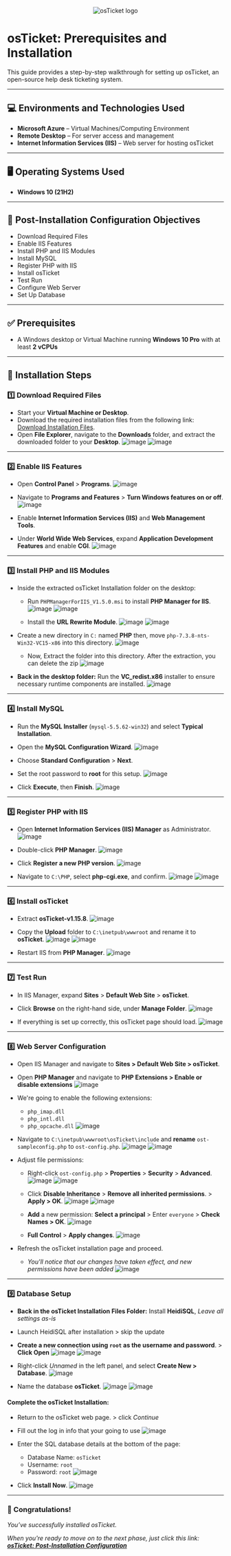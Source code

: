 <p align="center">
<img src="https://i.imgur.com/Clzj7Xs.png" alt="osTicket logo"/>
</p>

# osTicket: Prerequisites and Installation

This guide provides a step-by-step walkthrough for setting up osTicket, an open-source help desk ticketing system.

---

## 💻 Environments and Technologies Used
* **Microsoft Azure** – Virtual Machines/Computing Environment
* **Remote Desktop** – For server access and management
* **Internet Information Services (IIS)** – Web server for hosting osTicket

---

## 🖥️ Operating Systems Used
* **Windows 10 (21H2)**

---

## 🎯 Post-Installation Configuration Objectives

* Download Required Files
* Enable IIS Features
* Install PHP and IIS Modules
* Install MySQL
* Register PHP with IIS
* Install osTicket
* Test Run
* Configure Web Server
* Set Up Database

---

## ✅ Prerequisites
* A Windows desktop or Virtual Machine running **Windows 10 Pro** with at least **2 vCPUs**

---

## 🚀 Installation Steps

### 1️⃣ Download Required Files
* Start your **Virtual Machine or Desktop**.
* Download the required installation files from the following link: [Download Installation Files](https://drive.google.com/file/d/1b3RBkXTLNGXbibeMuAynkfzdBC1NnqaD/view?usp=drivesdk).
* Open **File Explorer**, navigate to the **Downloads** folder, and extract the downloaded folder to your **Desktop**.
    ![image](https://github.com/user-attachments/assets/67b397bc-ade0-44b2-98ee-1d398f626888)
    ![image](https://github.com/user-attachments/assets/85352255-0e1b-4e0a-b076-c568b56f8067)

---

### 2️⃣ Enable IIS Features
* Open **Control Panel** > **Programs**.
    ![image](https://github.com/user-attachments/assets/86da782b-8ebe-4980-af16-4ed7ffc03e2b)
  
* Navigate to **Programs and Features** > **Turn Windows features on or off**.
    ![image](https://github.com/user-attachments/assets/ca6e101e-d254-4bfe-89d0-4853afbe67b5)
  
* Enable **Internet Information Services (IIS)** and **Web Management Tools**.
* Under **World Wide Web Services**, expand **Application Development Features** and enable **CGI**.
    ![image](https://github.com/user-attachments/assets/58505e11-7daf-44d8-b8ae-fe4d26071caf)


---

### 3️⃣ Install PHP and IIS Modules
* Inside the extracted osTicket Installation folder on the desktop:
  * Run `PHPManagerForIIS_V1.5.0.msi` to install **PHP Manager for IIS**.
      ![image](https://github.com/user-attachments/assets/314f4808-a734-4976-8c18-276e9cb64d98)
      ![image](https://github.com/user-attachments/assets/b45dfe93-f112-4259-aa6c-b83bf2b1125f)
    
  * Install the **URL Rewrite Module**.
      ![image](https://github.com/user-attachments/assets/dbf2c6ec-d970-4e68-9f38-33881b0bc2f5)
      ![image](https://github.com/user-attachments/assets/3c8075ae-0a43-402a-88ef-db9bd51954c5)
     
* Create a new directory in `C:` named **PHP** then, move `php-7.3.8-nts-Win32-VC15-x86` into this directory.
    ![image](https://github.com/user-attachments/assets/f7b569dd-dd26-466d-bd9e-67cd8c8bcf3f)

  * Now, Extract the folder into this directory. After the extraction, you can delete the zip
    ![image](https://github.com/user-attachments/assets/6594533a-db72-445e-8976-59fd61b22c9b)

* **Back in the desktop folder:** Run the **VC_redist.x86** installer to ensure necessary runtime components are installed.
    ![image](https://github.com/user-attachments/assets/981e6d60-b23d-4528-9b7f-5dfe30828bb5)


---

### 4️⃣ Install MySQL
* Run the **MySQL Installer** (`mysql-5.5.62-win32`) and select **Typical Installation**.
* Open the **MySQL Configuration Wizard**.
    ![image](https://github.com/user-attachments/assets/ffd4a44e-ca93-4891-a931-51b9b546f677)
  
* Choose **Standard Configuration** > **Next**.
* Set the root password to **root** for this setup.
    ![image](https://github.com/user-attachments/assets/e0b1d64c-fec4-42a2-a919-fbd7638802f8)

  
* Click **Execute**, then **Finish**.
    ![image](https://github.com/user-attachments/assets/359632d3-679f-412b-9843-0468c850ae50)


---

### 5️⃣ Register PHP with IIS
* Open **Internet Information Services (IIS) Manager** as Administrator.
    ![image](https://github.com/user-attachments/assets/b1359c0f-6061-486f-a9fc-db8440c32016)
  
* Double-click **PHP Manager**.
    ![image](https://github.com/user-attachments/assets/46202635-6c7d-4281-a01f-b2d3530655b4)
  
* Click **Register a new PHP version**.
    ![image](https://github.com/user-attachments/assets/83771986-dec8-4064-b7b2-41a70bb7a37f)
  
* Navigate to `C:\PHP`, select **php-cgi.exe**, and confirm.
    ![image](https://github.com/user-attachments/assets/4dbb5755-5f44-4a97-8bf3-0a6aa45e3eec)
    ![image](https://github.com/user-attachments/assets/1f53e182-9387-4707-9615-0c56539530d9)


---

### 6️⃣ Install osTicket
* Extract **osTicket-v1.15.8**.
    ![image](https://github.com/user-attachments/assets/bca13bd5-0094-48a7-8ccd-caf4a886ec14)
  
* Copy the **Upload** folder to `C:\inetpub\wwwroot` and rename it to **osTicket**.
    ![image](https://github.com/user-attachments/assets/ecf766be-bfbc-4e98-b9f4-28d0afa0ffd8)
    ![image](https://github.com/user-attachments/assets/be99e50b-f7de-43f9-8e63-939027dbeece)
  
* Restart IIS from **PHP Manager**.
    ![image](https://github.com/user-attachments/assets/15288b69-90cd-4699-a0f8-ac398b50c4a4)


---

### 7️⃣ Test Run
* In IIS Manager, expand **Sites** > **Default Web Site** > **osTicket**.
* Click **Browse** on the right-hand side, under **Manage Folder**.
  ![image](https://github.com/user-attachments/assets/d0af2fc8-a069-4eb0-b9e1-12c0d480833b)

* If everything is set up correctly, this osTicket page should load.
    ![image](https://github.com/user-attachments/assets/852dca1c-e554-4669-997d-6047de767948)


---

### 8️⃣ Web Server Configuration
* Open IIS Manager and navigate to **Sites > Default Web Site > osTicket**.
* Open **PHP Manager** and navigate to **PHP Extensions > Enable or disable extensions**
    ![image](https://github.com/user-attachments/assets/8eeb0266-b5ec-48b4-a9fb-aa4e1d5a0fa2)

* We're going to enable the following extensions:
  - `php_imap.dll`
  - `php_intl.dll`
  - `php_opcache.dll`
      ![image](https://github.com/user-attachments/assets/87f3e62d-7298-43d3-8e5d-34beb24c67ec)

* Navigate to `C:\inetpub\wwwroot\osTicket\include` and **rename** `ost-sampleconfig.php` to `ost-config.php`.
    ![image](https://github.com/user-attachments/assets/b4f67982-6e05-47b4-b043-07fda0924b37)
    ![image](https://github.com/user-attachments/assets/3b5b9caa-ac85-4434-95df-363d965d0c59)

* Adjust file permissions:
  - Right-click `ost-config.php` > **Properties** > **Security** > **Advanced**.
      ![image](https://github.com/user-attachments/assets/c2f96440-ce6f-43c9-8c9b-e7d78c7b10c0)
      ![image](https://github.com/user-attachments/assets/027cc67a-9ea0-4cd0-8f15-5f497af2fae0)

  - Click **Disable Inheritance** > **Remove all inherited permissions**. > **Apply > OK**.
      ![image](https://github.com/user-attachments/assets/04b6dd67-faed-4664-85bf-aa89a91ccf2c)
      ![image](https://github.com/user-attachments/assets/636410ba-9ed7-403c-9b94-5895e8f21d61)

  - **Add** a new permission: **Select a principal** > Enter `everyone` > **Check Names > OK**.
      ![image](https://github.com/user-attachments/assets/71de496a-e02a-4f92-9261-9f591bcd42fe)

  - **Full Control** > **Apply changes**.
      ![image](https://github.com/user-attachments/assets/97b282a5-ed6b-442a-861f-255f04bfcba7)

* Refresh the osTicket installation page and proceed.
  - *You'll notice that our changes have taken effect, and new permissions have been added*
      ![image](https://github.com/user-attachments/assets/d80a9a77-2796-4c6c-96e4-538a767bdee0)



---

### 9️⃣ Database Setup
* **Back in the osTicket Installation Files Folder:** Install **HeidiSQL**, *Leave all settings as-is*
* Launch HeidiSQL after installation > skip the update
* **Create a new connection using `root` as the username and password**. > **Click Open**
      ![image](https://github.com/user-attachments/assets/d14b63d9-9615-4018-9fa3-9b9766aca126)
      ![image](https://github.com/user-attachments/assets/7019750a-01a9-45a3-a281-474e6cc5a770)

* Right-click *Unnamed* in the left panel, and select **Create New > Database**.
      ![image](https://github.com/user-attachments/assets/f42f9f1a-2f5b-4dec-9201-72dc96f9782c)

* Name the database **osTicket**.
      ![image](https://github.com/user-attachments/assets/83d3b893-33e7-4d79-9b3d-73f6cb00bfe9)
      ![image](https://github.com/user-attachments/assets/32743221-fce9-41e1-827e-1917632ffb61)


#### Complete the osTicket Installation:
* Return to the osTicket web page. > click *Continue*
* Fill out the log in info that your going to use
      ![image](https://github.com/user-attachments/assets/e5f79a66-21cb-4ae4-933e-00eeace11f28)

* Enter the SQL database details at the bottom of the page:
  - Database Name: `osTicket`
  - Username: `root`
  - Password: `root`
        ![image](https://github.com/user-attachments/assets/afe21d6a-7bfe-4f9d-a92d-83c5aaa89faf)

* Click **Install Now**.
    ![image](https://github.com/user-attachments/assets/132de29b-5a9c-4f23-bf0d-7a0b4ade87c0)


---

### 🎉 Congratulations!
*You’ve successfully installed osTicket.*

*When you're ready to move on to the next phase, just click this link: **<a href="https://github.com/00JMB/osTicket-Post-Installation-Configuration">osTicket: Post-Installation Configuration***
